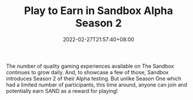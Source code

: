 ﻿---
title: "Play to Earn in Sandbox Alpha Season 2"
date: 2022-02-27T21:57:40+08:00
lastmod: 2022-02-27T16:45:40+08:00
draft: false
authors: ["Holly"]
description: "The number of quality gaming experiences available on The Sandbox continues to grow daily. And, to showcase a few of those, Sandbox introduces Season 2 of their Alpha testing. But unlike Season One which had a limited number of participants, this time around, anyone can join and potentially earn SAND as a reward for playing!"
featuredImage: "play-to-earn-in-sandbox-alpha-season-2.png"
tags: ["Strategy Games","Play to Earn"]
categories: ["news"]
news: ["Strategy Games"]
weight: 
lightgallery: true
pinned: false
recommend: false
recommend1: false
---

The number of quality gaming experiences available on The Sandbox continues to grow daily. And, to showcase a few of those, Sandbox introduces Season 2 of their Alpha testing. But unlike Season One which had a limited number of participants, this time around, anyone can join and potentially earn SAND as a reward for playing!

<!--more-->

